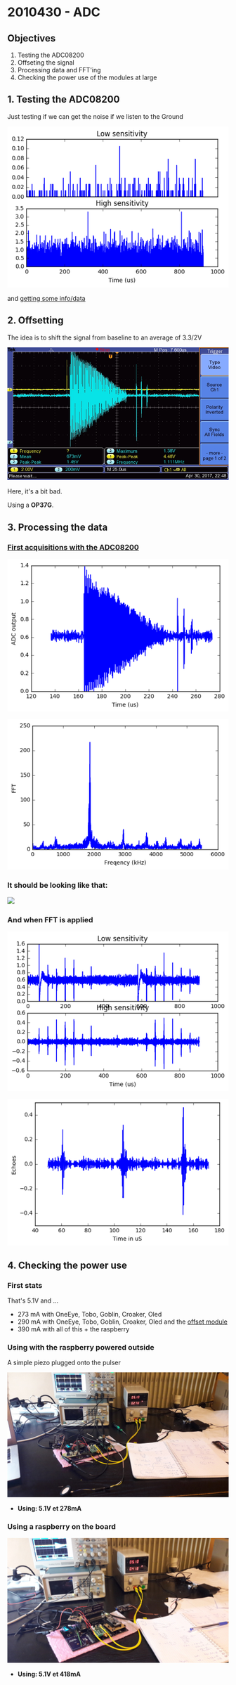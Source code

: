 # 2010430 - ADC

## Objectives

1. Testing the ADC08200
2. Offseting the signal
3. Processing data and FFT'ing
4. Checking the power use of the modules at large

## 1. Testing the ADC08200

Just testing if we can get the noise if we listen to the Ground

![](/images/ADC08200-Noise.png)

and [getting some info/data](/ADC08200/20170430-ADC08200-FirstAcqs.ipynb)

## 2. Offsetting

The idea is to shift the signal from baseline to an average of 3.3/2V 

![](/offset/offset_good_GSmall.JPG)

Here, it's a bit bad.

Using a __OP37G__.

## 3. Processing the data

### [First acquisitions with the ADC08200](/ADC08200/20170430-ADC08200-FirstAcqs.ipynb)

![](/images/ADC08200silentADC.png)

![](/images/ADC08200silentADCfft.png)

### It should be looking like that:

![](/images/offset_good_GSmall.JPG)

### And when FFT is applied

![](/images/ADC08200piezoFFTed.png)

![](/images/20170422-detailedFFT.png)

## 4. Checking the power use

### First stats

That's 5.1V and ...
* 273 mA with OneEye, Tobo, Goblin, Croaker, Oled
* 290 mA with OneEye, Tobo, Goblin, Croaker, Oled and the [offset module](/offset/)
* 390 mA with all of this + the raspberry

### Using with the raspberry powered outside

A simple piezo plugged onto the pulser

![](/offset/20170430_175050.jpg)

* __Using: 5.1V et 278mA__

### Using a raspberry on the board

![](/offset/20170430_172456.jpg)

* __Using: 5.1V et 418mA__
